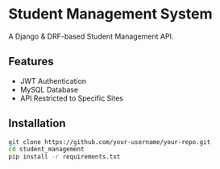 # Student Management System

A Django & DRF-based Student Management API.

## Features
- JWT Authentication
- MySQL Database
- API Restricted to Specific Sites

## Installation
```bash
git clone https://github.com/your-username/your-repo.git
cd student_management
pip install -r requirements.txt
